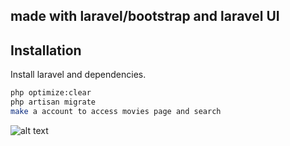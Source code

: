## made with laravel/bootstrap and laravel UI

## Installation

Install laravel and dependencies.

```sh
php optimize:clear
php artisan migrate 
make a account to access movies page and search 
```

![alt text](https://user-images.githubusercontent.com/54841728/147962432-6130d4a0-30a6-421f-b943-430d5744d83c.png)

